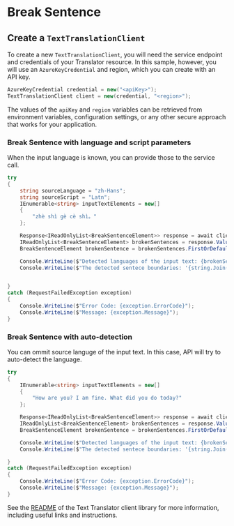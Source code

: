# Break Sentence

## Create a `TextTranslationClient`

To create a new `TextTranslationClient`, you will need the service endpoint and credentials of your Translator resource. In this sample, however, you will use an `AzureKeyCredential` and region, which you can create with an API key.

```C# Snippet:CreateTextTranslationClient
AzureKeyCredential credential = new("<apiKey>");
TextTranslationClient client = new(credential, "<region>");
```

The values of the `apiKey` and `region` variables can be retrieved from environment variables, configuration settings, or any other secure approach that works for your application.

### Break Sentence with language and script parameters
When the input language is known, you can provide those to the service call.

```C# Snippet:Sample4_BreakSentence
try
{
    string sourceLanguage = "zh-Hans";
    string sourceScript = "Latn";
    IEnumerable<string> inputTextElements = new[]
    {
        "zhè shì gè cè shì。"
    };

    Response<IReadOnlyList<BreakSentenceElement>> response = await client.FindSentenceBoundariesAsync(inputTextElements, language: sourceLanguage, script: sourceScript).ConfigureAwait(false);
    IReadOnlyList<BreakSentenceElement> brokenSentences = response.Value;
    BreakSentenceElement brokenSentence = brokenSentences.FirstOrDefault();

    Console.WriteLine($"Detected languages of the input text: {brokenSentence?.DetectedLanguage?.Language} with score: {brokenSentence?.DetectedLanguage?.Score}.");
    Console.WriteLine($"The detected sentece boundaries: '{string.Join(",", brokenSentence?.SentLen)}'.");


}
catch (RequestFailedException exception)
{
    Console.WriteLine($"Error Code: {exception.ErrorCode}");
    Console.WriteLine($"Message: {exception.Message}");
}
```

### Break Sentence with auto-detection
You can ommit source languge of the input text. In this case, API will try to auto-detect the language.

```C# Snippet:Sample4_BreakSentenceWithAutoDetection
try
{
    IEnumerable<string> inputTextElements = new[]
    {
        "How are you? I am fine. What did you do today?"
    };

    Response<IReadOnlyList<BreakSentenceElement>> response = await client.FindSentenceBoundariesAsync(inputTextElements).ConfigureAwait(false);
    IReadOnlyList<BreakSentenceElement> brokenSentences = response.Value;
    BreakSentenceElement brokenSentence = brokenSentences.FirstOrDefault();

    Console.WriteLine($"Detected languages of the input text: {brokenSentence?.DetectedLanguage?.Language} with score: {brokenSentence?.DetectedLanguage?.Score}.");
    Console.WriteLine($"The detected sentece boundaries: '{string.Join(",", brokenSentence?.SentLen)}'.");

}
catch (RequestFailedException exception)
{
    Console.WriteLine($"Error Code: {exception.ErrorCode}");
    Console.WriteLine($"Message: {exception.Message}");
}
```

See the [README] of the Text Translator client library for more information, including useful links and instructions.

[README]: https://github.com/Azure/azure-sdk-for-net/blob/main/sdk/translation/Azure.AI.Translation.Text/README.md
